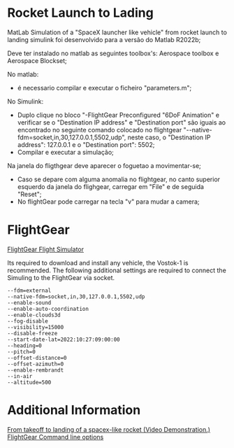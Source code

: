 # Rocket Launch to Lading
MatLab Simulation of a "SpaceX launcher like vehicle" from rocket launch to landing
simulink foi desenvolvido para a versão do Matlab R2022b;

Deve ter instalado no matlab as seguintes toolbox's: Aerospace toolbox e Aerospace Blockset;

No matlab: 
- é necessario compilar e executar o ficheiro "parameters.m";


No Simulink:
- Duplo clique no  bloco "-FlightGear Preconfigured "6DoF Animation" e verificar se o "Destination IP address" e "Destination port" são iguais ao encontrado no seguinte comando colocado no flightgear "--native-fdm=socket,in,30,127.0.0.1,5502,udp", neste caso, o "Destination IP address": 127.0.0.1 e o "Destination port": 5502;
- Compilar e executar a simulação;

Na janela do fligthgear deve aparecer o foguetao a movimentar-se;
- Caso se depare com alguma anomalia no flightgear, no canto superior esquerdo da janela do flighgear, carregar em "File" e de seguida "Reset";
- No flightGear pode carregar na tecla "v" para mudar a camera;

# FlightGear
[FlightGear Flight Simulator](https://www.flightgear.org/)

Its required to download and install any vehicle, the Vostok-1 is recommended.
The following additional settings are required to connect the Simuling to the FlightGear via socket.
```
--fdm=external
--native-fdm=socket,in,30,127.0.0.1,5502,udp
--enable-sound
--enable-auto-coordination
--enable-clouds3d
--fog-disable
--visibility=15000
--disable-freeze
--start-date-lat=2022:10:27:09:00:00
--heading=0
--pitch=0
--offset-distance=0
--offset-azimuth=0
--enable-rembrandt
--in-air
--altitude=500
```

# Additional Information
[From takeoff to landing of a spacex-like rocket (Video Demonstration.)](https://www.youtube.com/watch?v=jXIwPWmPuBg&t=171s&ab_channel=Maks)
[FlightGear Command line options](https://wiki.flightgear.org/Command_line_options)
